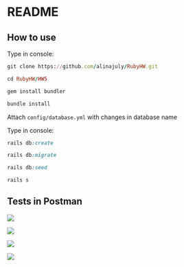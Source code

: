 # README

## How to use
Type in console:

```ruby
git clone https://github.com/alinajuly/RubyHW.git
```

```ruby
cd RubyHW/HW5
````

```ruby
gem install bundler
```
```ruby
bundle install
```

Attach ```config/database.yml``` with changes in database name

Type in console:

```ruby
rails db:create
```

```ruby
rails db:migrate
```

```ruby
rails db:seed
```

```ruby
rails s
```

## Tests in Postman

![](/home/haidamac/Ruby/HW/HW5/get.png)

![](/home/haidamac/Ruby/HW/HW5/post.png)

![](/home/haidamac/Ruby/HW/HW5/patch.png)

![](/home/haidamac/Ruby/HW/HW5/delete.png)